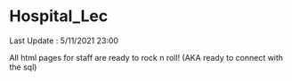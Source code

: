 # Hospital_Lec

Last Update : 5/11/2021 23:00

All html pages for staff are ready to rock n roll!
(AKA ready to connect with the sql)
